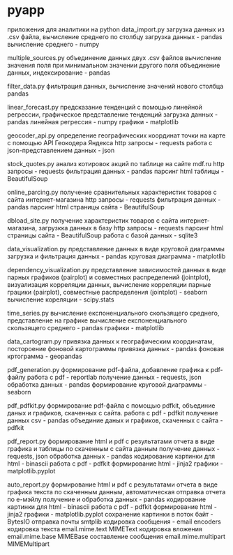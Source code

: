 # pyapp
приложения для аналитики на python
data_import.py 
загрузка данных из .csv файла, вычисление среднего по столбцу
загрузка данных - pandas
вычисление среднего - numpy

multiple_sources.py
объединение данных двух .csv файлов вычисление значения поля при минимальном значении другого поля
объединение данных, индексирование - pandas

filter_data.py
фильтрация данных, вычисление значений нового столбца
pandas

linear_forecast.py
предсказание тенденций с помощью линейной регрессии, графическое представление тенденций
загрузка данных - pandas
линейная регрессия - numpy
графики - matplotlib

geocoder_api.py
определение географических координат точки на карте с помощью API Геокодера Яндекса
http запросы - requests
работа с json-представлением данных - json

stock_quotes.py
анализ котировок акций по таблице на сайте mdf.ru
http запросы - requests
фильтрация данных - pandas
парсинг html таблицы - BeautifulSoup

online_parcing.py
получение сравнительных характеристик товаров с сайта интернет-магазина
http запросы - requests
фильтрация данных - pandas
парсинг html страницы сайта - BeautifulSoup

dbload_site.py
получение характеристик товаров с сайта интернет-магазина, загрузкка данных в базу
http запросы - requests
парсинг html страницы сайта - BeautifulSoup
работа с базой данных  - sqlite3

data_visualization.py
представление данных в виде круговой диаграммы
загрузка и фильтрация данных - pandas
круговая диаграмма - matplotlib

dependency_visualization.py
представление зависимостей данных в виде парных графиков (pairplot) и совместных распределений (jointplot), визуализация корреляции данных, вычисление корреляции
парные грацики (pairplot), совместные распределения (jointplot) - seaborn
вычисление кореляции - scipy.stats

time_series.py
вычисление експоненциального скользящего среднего, представление на графике
вычисление експоненциального скользящего среднего - pandas
графики - matplotlib

data_cartogram.py
привязка данных к географическим координатам, постороение фоновой картограммы
привязка данных - pandas
фоновая кртограмма - geopandas

pdf_generation.py
формирование pdf-файла, добавление графика к pdf-файлу
работа с pdf  - reportlab
получение данных - requests, json
обработка данных - pandas
формирование круговой диаграммы - seaborn

pdf_pdfkit.py
формирование pdf-файла с помощью pdfkit, объединие даных и графиков, скаченных с сайта. 
работа с pdf  - pdfkit
получение данных csv  - pandas
объединие даных и графиков, скаченных с сайта - pdfkit

pdf_report.py
формирование html и pdf с результатами отчета в виде графика и таблицы по скаченным с сайта данным
получение данных - requests, json
обработка данных - pandas
кодирование картинки для html - binascii
работа с pdf  - pdfkit
формирование html - jinja2 
графики - matplotlib.pyplot

auto_report.py
формирование html и pdf с результатами отчета в виде графика текста по скаченным данным, автоматическая отправка отчета по е-мэйлу
получение и обработка данных - pandas
кодирование картинки для html - binascii
работа с pdf  - pdfkit
формирование html - jinja2 
графики - matplotlib.pyplot
сохранение картинки в поток байт - BytesIO
отправка почты smtplib
кодировка сообщения - email encoders
кодировка текста email.mime.text MIMEText
кодировка вложения email.mime.base MIMEBase
составление сообщения email.mime.multipart MIMEMultipart
